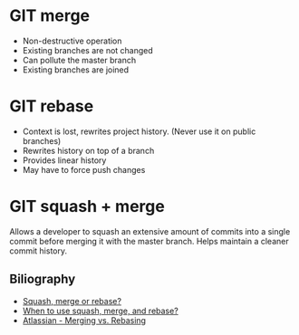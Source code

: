 # GIT merge  
* Non-destructive operation
* Existing branches are not changed
* Can pollute the master branch
* Existing branches are joined  

# GIT rebase  
* Context is lost, rewrites project history. (Never use it on public branches)
* Rewrites history on top of a branch
* Provides linear history
* May have to force push changes  

# GIT squash + merge  
Allows a developer to squash an extensive amount of commits into a single commit before merging it with the master branch. Helps maintain a cleaner commit history.  

## Biliography  
* [Squash, merge or rebase?](https://matt-rickard.com/squash-merge-or-rebase)  
* [When to use squash, merge, and rebase?](https://medium.com/@shubhpaliwal98/when-to-use-squash-merge-and-rebase-43da3571dcbe)  
* [Atlassian - Merging vs. Rebasing](https://www.atlassian.com/git/tutorials/merging-vs-rebasing)